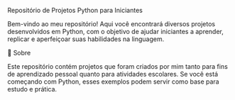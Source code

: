 Repositório de Projetos Python para Iniciantes

Bem-vindo ao meu repositório! Aqui você encontrará diversos projetos desenvolvidos em Python, com o objetivo de ajudar iniciantes a aprender, replicar e aperfeiçoar suas habilidades na linguagem.

📌 Sobre

Este repositório contém projetos que foram criados por mim tanto para fins de aprendizado pessoal quanto para atividades escolares. Se você está começando com Python, esses exemplos podem servir como base para estudo e prática.
